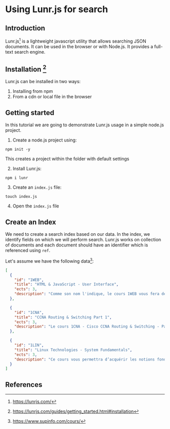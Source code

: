 # Using Lunr.js for search

## Introduction

Lunr.js[^lunr] is a lightweight javascript utility that allows searching JSON documents. It can be used in the browser or with Node.js. It provides a full-text search engine.

## Installation [^install]

Lunr.js can be installed in two ways:

1. Installing from npm
2. From a cdn or local file in the browser

## Getting started

In this tutorial we are going to demonstrate Lunr.js usage in a simple node.js project.

1. Create a node.js project using:

```shell
npm init -y
```

This creates a project within the folder with default settings

2. Install Lunr.js:

```shell
npm i lunr
```

3. Create an `index.js` file:

```shell
touch index.js
```

4. Open the `index.js` file

## Create an Index

We need to create a search index based on our data. In the index, we identify fields on which we will perform search. Lunr.js works on collection of documents and each document should have an identifier which is referenced using `ref`.

Let's assume we have the following data[^source]:

```json
[
  {
    "id": "1WEB",
    "title": "HTML & JavaScript - User Interface",
    "ects": 3,
    "description": "Comme son nom l'indique, le cours 1WEB vous fera découvrir le développement web via les langages HTML, CSS et JavaScript. Il vous présentera également le framework jQuery. Ce cours vous permettra d’acquérir l'ensemble des notions essentielles pour développer des sites internet avec les technologies HTML, CSS et JavaScript. Il vous présentera également une introduction à la toute dernière mouture d’HTML (version 5) avec son lot de nouveautés. Il n’est plus nécessaire de présenter les avantages d’internet et sa facilité d’accès pour ses internautes. La facilité d’accès à l’information, les interconnexions omniprésentes et la liberté d’expression sont autant de facteurs expliquant le succès de « La Toile ». Le réseau des réseaux est également simple à appréhender pour les développeurs, faisant de l’HTML, de CSS et de JavaScript des éléments de programmation simples à appréhender pour les codeurs en herbe. jQuery est une librairie JavaScript développée par John Resig en 2006 qui est aujourd’hui utilisée dans un grand nombre de sites. Ses atouts résident dans la simplification de la syntaxe de langage et de certaines opérations de calcul, de parcours et d’animation. Elle vous permettra de créer simplement des interactions de qualité pour rendre votre site ergonomique."
  },

  {
    "id": "1CNA",
    "title": "CCNA Routing & Switching Part 1",
    "ects": 3,
    "description": "Le cours 1CNA - Cisco CCNA Routing & Switching - Part 1 vous permettra de découvrir les réseaux informatiques, comment ils fonctionnent mais aussi les enjeux cruciaux liés à ceux-ci. Comme vous le savez, les réseaux sont présents de plus en plus dans nos vies quotidiennes et connectent des millions de personnes dans le monde entier. Les nouveaux enjeux liés à l’Internet of Things et l’Internet of Everything sont également un tremplin de plus pour faire évoluer les réseaux et la consumérisation des ressources, de la perspective de l’utilisateur final. La première partie du cours, CCNA 1 - Introduction to Networks vous introduira aux fondamentaux des réseaux, tant en termes globaux que techniques. Il vous permettra également de découvrir comment est construit un réseau physique et logique et comment l’organiser pour répondre aux besoins clients. La deuxième partie de celui-ci, CCNA 2 - Routing & Switching Essentials vous permettra d’aborder les concepts techniques de routage et de commutation, dans un cadre local comme d’interconnexion entre sites. Vous apprendrez des concepts essentiels concernant ces deux domaines."
  },

  {
    "id": "1LIN",
    "title": "Linux Technologies - System Fundamentals",
    "ects": 3,
    "description": "Ce cours vous permettra d’acquérir les notions fondamentales attachées aux environnements GNU/Linux, aussi bien en terme d’utilisation que d’administration de premier niveau. Vous serez amenés à progresser depuis la découverte du système jusqu'à sa maitrise opérationnelle. La majeure partie des notions enseignées dans ce module sont également communes à tous les systèmes Unix."
  }
]
```

## References

[^lunr]: https://lunrjs.com/
[^install]: https://lunrjs.com/guides/getting_started.html#installation
[^source]: https://www.supinfo.com/cours/
